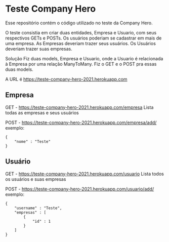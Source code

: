 # Teste Company Hero

Esse repositório contém o código utilizado no teste da Company Hero.

O teste consistia em criar duas entidades, Empresa e Usuario, com seus respectivos GETs e POSTs.
Os usuários poderiam se cadastrar em mais de uma empresa.
As Empresas deveriam trazer seus usuários.
Os Usuários deveriam trazer suas empresas.

Solução
Fiz duas models, Empresa e Usuario, onde a Usuario é relacionada à Empresa por uma relação ManyToMany.
Fiz o GET e o POST pra essas duas models.

A URL é https://teste-company-hero-2021.herokuapp.com

## Empresa
GET - https://teste-company-hero-2021.herokuapp.com/empresa
Lista todas as empresas e seus usuários

POST - https://teste-company-hero-2021.herokuapp.com/empresa/add/
exemplo:
```
{
    "nome" : "Teste"
}
```

## Usuário
GET - https://teste-company-hero-2021.herokuapp.com/usuario
Lista todos os usuários e suas empresas

POST - https://teste-company-hero-2021.herokuapp.com/usuario/add/
exemplo:
```
{
    "username" : "Teste",
    "empresas" : [
        {
            "id" : 1
        }
    ]
}
```
